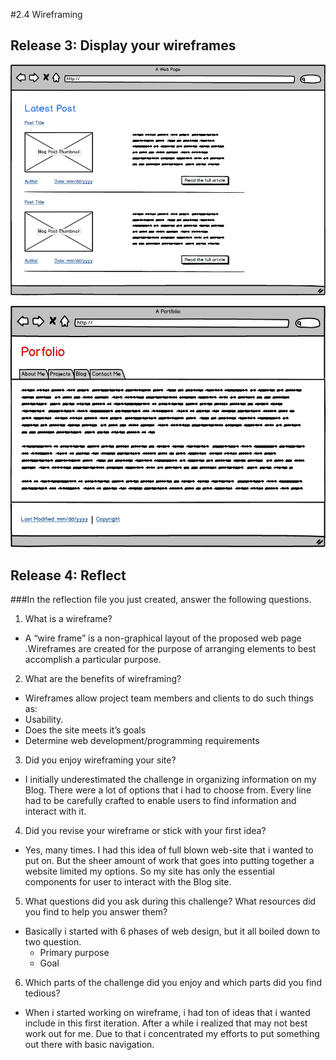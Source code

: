 #2.4 Wireframing

## Release 3: Display your wireframes

![wireframe-blog-index](img/wireframe-blog-index.png)

![wireframe-index](img/wireframe-index.png)

## Release 4: Reflect

###In the reflection file you just created, answer the following questions.

1. What is a wireframe?
  * A “wire frame” is a non-graphical layout of the proposed web page .Wireframes are created for the purpose of arranging elements to best accomplish a particular purpose.

2. What are the benefits of wireframing?
  * Wireframes allow project team members and clients to do such things as:
  * Usability.
  * Does the site meets it’s goals
  * Determine web development/programming requirements

3. Did you enjoy wireframing your site?
  * I initially underestimated the challenge in organizing information on my Blog. There were a lot of options that i had to choose from. Every line had to be carefully crafted to enable users to find information and interact with it.

4. Did you revise your wireframe or stick with your first idea?

  * Yes, many times. I had this idea of full blown web-site that i wanted to put on. But the sheer amount of work that goes into putting together a website limited my options. So my site has only the essential components for user to interact with the Blog site.

5. What questions did you ask during this challenge? What resources did you find to help you answer them?

  * Basically i started with 6 phases of web design, but it all boiled down to two question.
    * Primary purpose
    * Goal

6. Which parts of the challenge did you enjoy and which parts did you find tedious?
  * When i started working on wireframe, i had ton of ideas that i wanted include in this first iteration. After a while i realized that may not best work out for me. Due to that i concentrated my efforts to put something out there with basic navigation.
